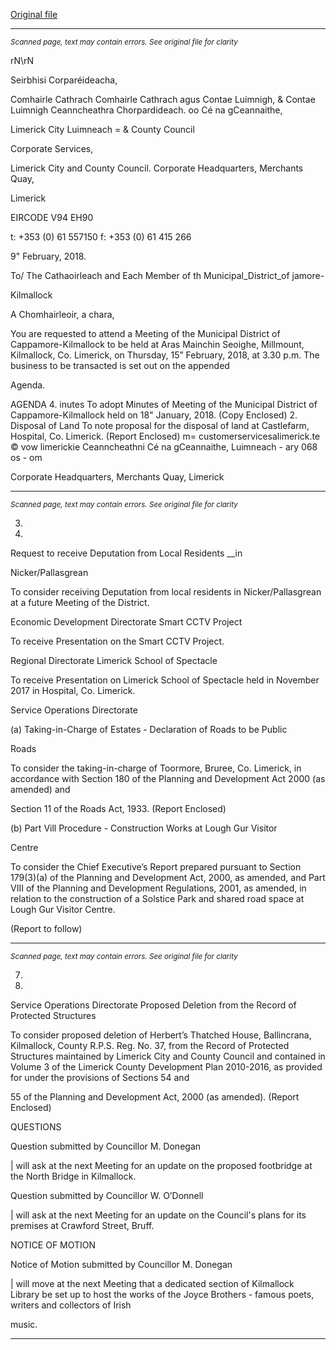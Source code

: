 [Original file](https://www.limerick.ie/sites/default/files/media/documents/2018-02/00%20Agenda%20Meeting%20Municipal%20District%20Cappamore-Kilmallock%20150218.pdf)

---
*<small>Scanned page, text may contain errors. See original file for clarity</small>*  

rN\rN

Seirbhisi Corparéideacha,

Comhairle Cathrach Comhairle Cathrach agus Contae Luimnigh,
& Contae Luimnigh Ceanncheathra Chorpardideach.
oo Cé na gCeannaithe,

Limerick City Luimneach
= & County Council

Corporate Services,

Limerick City and County Council.
Corporate Headquarters,
Merchants Quay,

Limerick

EIRCODE V94 EH90

t: +353 (0) 61 557150
f: +353 (0) 61 415 266

9" February, 2018.

To/ The Cathaoirleach and Each Member of th Municipal_District_of jamore-

Kilmallock

A Chomhairleoir, a chara,

You are requested to attend a Meeting of the Municipal District of Cappamore-Kilmallock to be
held at Aras Mainchin Seoighe, Millmount, Kilmallock, Co. Limerick, on Thursday, 15”
February, 2018, at 3.30 p.m. The business to be transacted is set out on the appended

Agenda.

AGENDA
4. inutes
To adopt Minutes of Meeting of the Municipal District of Cappamore-Kilmallock held on
18" January, 2018.
(Copy Enclosed)
2. Disposal of Land
To note proposal for the disposal of land at Castlefarm, Hospital, Co. Limerick.
(Report Enclosed)
m= customerservicesalimerick.te
© vow limerickie
Ceanncheathni Cé na gCeannaithe, Luimneach - ary 068 os - om

Corporate Headquarters, Merchants Quay, Limerick


---
*<small>Scanned page, text may contain errors. See original file for clarity</small>*  

3.

4.

Request to receive Deputation from Local Residents __in

Nicker/Pallasgrean

To consider receiving Deputation from local residents in Nicker/Pallasgrean at a future
Meeting of the District.

Economic Development Directorate
Smart CCTV Project

To receive Presentation on the Smart CCTV Project.

Regional Directorate
Limerick School of Spectacle

To receive Presentation on Limerick School of Spectacle held in November 2017 in
Hospital, Co. Limerick.

Service Operations Directorate

(a) Taking-in-Charge of Estates - Declaration of Roads to be Public

Roads

To consider the taking-in-charge of Toormore, Bruree, Co. Limerick, in accordance
with Section 180 of the Planning and Development Act 2000 (as amended) and

Section 11 of the Roads Act, 1933.
(Report Enclosed)

(b) Part Vill Procedure - Construction Works at Lough Gur Visitor

Centre

To consider the Chief Executive’s Report prepared pursuant to Section 179(3)(a)
of the Planning and Development Act, 2000, as amended, and Part VIII of the
Planning and Development Regulations, 2001, as amended, in relation to the
construction of a Solstice Park and shared road space at Lough Gur Visitor Centre.

(Report to follow)


---
*<small>Scanned page, text may contain errors. See original file for clarity</small>*  

7.

10.

Service Operations Directorate
Proposed Deletion from the Record of Protected Structures

To consider proposed deletion of Herbert’s Thatched House, Ballincrana, Kilmallock,
County R.P.S. Reg. No. 37, from the Record of Protected Structures maintained by
Limerick City and County Council and contained in Volume 3 of the Limerick County
Development Plan 2010-2016, as provided for under the provisions of Sections 54 and

55 of the Planning and Development Act, 2000 (as amended).
(Report Enclosed)

QUESTIONS

Question submitted by Councillor M. Donegan

| will ask at the next Meeting for an update on the proposed footbridge at the North
Bridge in Kilmallock.

Question submitted by Councillor W. O’Donnell

| will ask at the next Meeting for an update on the Council's plans for its premises at
Crawford Street, Bruff.

NOTICE OF MOTION

Notice of Motion submitted by Councillor M. Donegan

| will move at the next Meeting that a dedicated section of Kilmallock Library be set up
to host the works of the Joyce Brothers - famous poets, writers and collectors of Irish

music.


---
